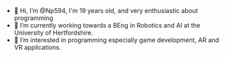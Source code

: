 - 👋 Hi, I’m @Np594, I'm 19 years old, and very enthusiastic about programming
- 🌱 I’m currently working towards a BEng in Robotics and AI at the University of Hertfordshire.
- 👀 I’m interested in programming especially game development, AR and VR applications.
